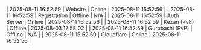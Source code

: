 | 2025-08-11 16:52:59 | Website | Online | 2025-08-11 16:52:56 |
| 2025-08-11 16:52:59 | Registration | Offline | N/A |
| 2025-08-11 16:52:59 | Auth Server | Online | 2025-08-11 16:52:56 |
| 2025-08-11 16:52:59 | Kezan (PvE) | Offline | 2025-08-03 17:58:02 |
| 2025-08-11 16:52:59 | Gurubashi (PvP) | Offline | N/A |
| 2025-08-11 16:52:59 | Cloudflare | Online | 2025-08-11 16:52:56 |
